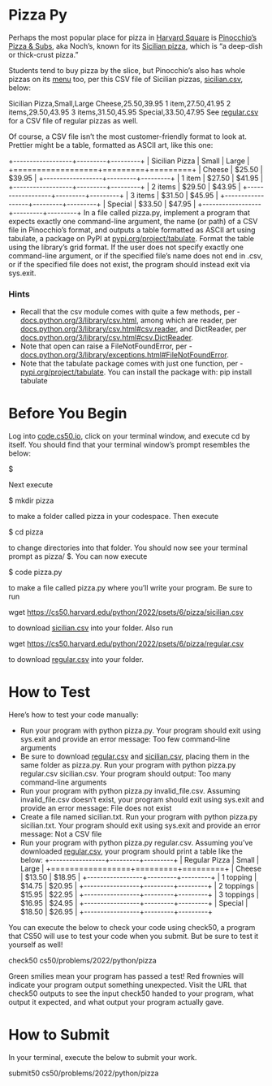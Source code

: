 # Pizza Py

Perhaps the most popular place for pizza in [Harvard Square](https://en.wikipedia.org/wiki/Harvard_Square) is [Pinocchio’s Pizza & Subs](https://www.pinocchiospizza.net/), aka Noch’s, known for its [Sicilian pizza](https://www.pinocchiospizza.net/sicilian_vs_regular.html), which is “a deep-dish or thick-crust pizza.”

Students tend to buy pizza by the slice, but Pinocchio’s also has whole pizzas on its [menu](https://www.pinocchiospizza.net/menu.html) too, per this CSV file of Sicilian pizzas, [sicilian.csv](https://cs50.harvard.edu/python/2022/psets/6/pizza/sicilian.csv), below:

Sicilian Pizza,Small,Large
Cheese,$25.50,$39.95
1 item,$27.50,$41.95
2 items,$29.50,$43.95
3 items,$31.50,$45.95
Special,$33.50,$47.95
See [regular.csv](https://cs50.harvard.edu/python/2022/psets/6/pizza/regular.csv) for a CSV file of regular pizzas as well.

Of course, a CSV file isn’t the most customer-friendly format to look at. Prettier might be a table, formatted as ASCII art, like this one:

+------------------+---------+---------+
| Sicilian Pizza   | Small   | Large   |
+==================+=========+=========+
| Cheese           | $25.50  | $39.95  |
+------------------+---------+---------+
| 1 item           | $27.50  | $41.95  |
+------------------+---------+---------+
| 2 items          | $29.50  | $43.95  |
+------------------+---------+---------+
| 3 items          | $31.50  | $45.95  |
+------------------+---------+---------+
| Special          | $33.50  | $47.95  |
+------------------+---------+---------+
In a file called pizza.py, implement a program that expects exactly one command-line argument, the name (or path) of a CSV file in Pinocchio’s format, and outputs a table formatted as ASCII art using tabulate, a package on PyPI at [pypi.org/project/tabulate](https://pypi.org/project/tabulate/). Format the table using the library’s grid format. If the user does not specify exactly one command-line argument, or if the specified file’s name does not end in .csv, or if the specified file does not exist, the program should instead exit via sys.exit.

### Hints
* Recall that the csv module comes with quite a few methods, per - [docs.python.org/3/library/csv.html](https://docs.python.org/3/library/csv.html), among which are reader, per [docs.python.org/3/library/csv.html#csv.reader](https://docs.python.org/3/library/csv.html#csv.reader), and DictReader, per [docs.python.org/3/library/csv.html#csv.DictReader](https://docs.python.org/3/library/csv.html#csv.DictReader).
* Note that open can raise a FileNotFoundError, per - [docs.python.org/3/library/exceptions.html#FileNotFoundError](https://docs.python.org/3/library/exceptions.html#FileNotFoundError).
* Note that the tabulate package comes with just one function, per - [pypi.org/project/tabulate](https://pypi.org/project/tabulate/). You can install the package with:
pip install tabulate

# Before You Begin
Log into [code.cs50.io](https://code.cs50.io/), click on your terminal window, and execute cd by itself. You should find that your terminal window’s prompt resembles the below:

$

Next execute

$ mkdir pizza

to make a folder called pizza in your codespace.
Then execute

$ cd pizza

to change directories into that folder. You should now see your terminal prompt as pizza/ $. You can now execute

$ code pizza.py

to make a file called pizza.py where you’ll write your program. Be sure to run

wget https://cs50.harvard.edu/python/2022/psets/6/pizza/sicilian.csv

to download [sicilian.csv](https://cs50.harvard.edu/python/2022/psets/6/pizza/sicilian.csv) into your folder. Also run

wget https://cs50.harvard.edu/python/2022/psets/6/pizza/regular.csv

to download [regular.csv](https://cs50.harvard.edu/python/2022/psets/6/pizza/regular.csv) into your folder.

# How to Test

Here’s how to test your code manually:

* Run your program with python pizza.py. Your program should exit using sys.exit and provide an error message:
Too few command-line arguments
* Be sure to download [regular.csv](https://cs50.harvard.edu/python/2022/psets/6/pizza/regular.csv) and [sicilian.csv](https://cs50.harvard.edu/python/2022/psets/6/pizza/sicilian.csv), placing them in the same folder as pizza.py. Run your program with python pizza.py regular.csv sicilian.csv. Your program should output:
Too many command-line arguments
* Run your program with python pizza.py invalid_file.csv. Assuming invalid_file.csv doesn’t exist, your program should exit using sys.exit and provide an error message:
File does not exist
* Create a file named sicilian.txt. Run your program with python pizza.py sicilian.txt. Your program should exit using sys.exit and provide an error message:
Not a CSV file
* Run your program with python pizza.py regular.csv. Assuming you’ve downloaded [regular.csv](https://cs50.harvard.edu/python/2022/psets/6/pizza/regular.csv), your program should print a table like the below:
+-----------------+---------+---------+
| Regular Pizza   | Small   | Large   |
+=================+=========+=========+
| Cheese          | $13.50  | $18.95  |
+-----------------+---------+---------+
| 1 topping       | $14.75  | $20.95  |
+-----------------+---------+---------+
| 2 toppings      | $15.95  | $22.95  |
+-----------------+---------+---------+
| 3 toppings      | $16.95  | $24.95  |
+-----------------+---------+---------+
| Special         | $18.50  | $26.95  |
+-----------------+---------+---------+

You can execute the below to check your code using check50, a program that CS50 will use to test your code when you submit. But be sure to test it yourself as well!

check50 cs50/problems/2022/python/pizza

Green smilies mean your program has passed a test! Red frownies will indicate your program output something unexpected. Visit the URL that check50 outputs to see the input check50 handed to your program, what output it expected, and what output your program actually gave.

# How to Submit

In your terminal, execute the below to submit your work.

submit50 cs50/problems/2022/python/pizza

